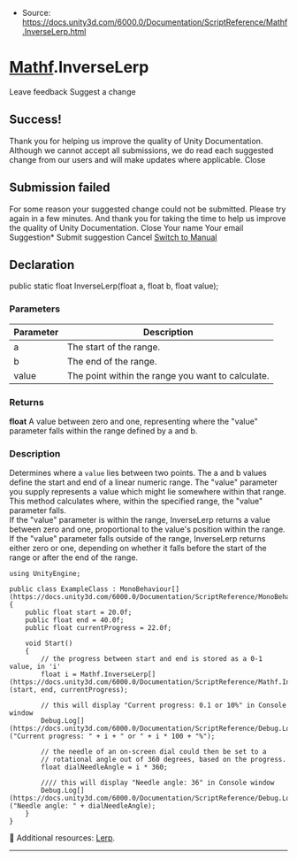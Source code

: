 * Source: https://docs.unity3d.com/6000.0/Documentation/ScriptReference/Mathf.InverseLerp.html

#  [Mathf](https://docs.unity3d.com/6000.0/Documentation/ScriptReference/Mathf.html).InverseLerp
Leave feedback
Suggest a change
## Success!
Thank you for helping us improve the quality of Unity Documentation. Although we cannot accept all submissions, we do read each suggested change from our users and will make updates where applicable.
Close
## Submission failed
For some reason your suggested change could not be submitted. Please <a>try again</a> in a few minutes. And thank you for taking the time to help us improve the quality of Unity Documentation.
Close
Your name Your email Suggestion* Submit suggestion
Cancel
[Switch to Manual](https://docs.unity3d.com/6000.0/Documentation/Manual/class-Mathf.html "Go to Mathf Component in the Manual")
## Declaration
public static float InverseLerp(float a, float b, float value); 
### Parameters
Parameter | Description  
---|---  
a | The start of the range.  
b | The end of the range.  
value | The point within the range you want to calculate.  
### Returns
**float** A value between zero and one, representing where the "value" parameter falls within the range defined by a and b. 
### Description
Determines where a `value` lies between two points.
The a and b values define the start and end of a linear numeric range. The "value" parameter you supply represents a value which might lie somewhere within that range. This method calculates where, within the specified range, the "value" parameter falls.  
If the "value" parameter is within the range, InverseLerp returns a value between zero and one, proportional to the value's position within the range. If the "value" parameter falls outside of the range, InverseLerp returns either zero or one, depending on whether it falls before the start of the range or after the end of the range.
```
using UnityEngine;  
  
public class ExampleClass : MonoBehaviour[](https://docs.unity3d.com/6000.0/Documentation/ScriptReference/MonoBehaviour.html)
{
    public float start = 20.0f;
    public float end = 40.0f;
    public float currentProgress = 22.0f;  
  
    void Start()
    {
        // the progress between start and end is stored as a 0-1 value, in 'i'
        float i = Mathf.InverseLerp[](https://docs.unity3d.com/6000.0/Documentation/ScriptReference/Mathf.InverseLerp.html)(start, end, currentProgress);  
  
        // this will display "Current progress: 0.1 or 10%" in Console window
        Debug.Log[](https://docs.unity3d.com/6000.0/Documentation/ScriptReference/Debug.Log.html)("Current progress: " + i + " or " + i * 100 + "%");  
  
        // the needle of an on-screen dial could then be set to a
        // rotational angle out of 360 degrees, based on the progress.
        float dialNeedleAngle = i * 360;  
  
        //// this will display "Needle angle: 36" in Console window
        Debug.Log[](https://docs.unity3d.com/6000.0/Documentation/ScriptReference/Debug.Log.html)("Needle angle: " + dialNeedleAngle);
    }
}

```

Additional resources: [Lerp](https://docs.unity3d.com/6000.0/Documentation/ScriptReference/Mathf.Lerp.html).
* * *

